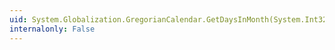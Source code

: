 ```yaml
---
uid: System.Globalization.GregorianCalendar.GetDaysInMonth(System.Int32,System.Int32,System.Int32)
internalonly: False
---
```

